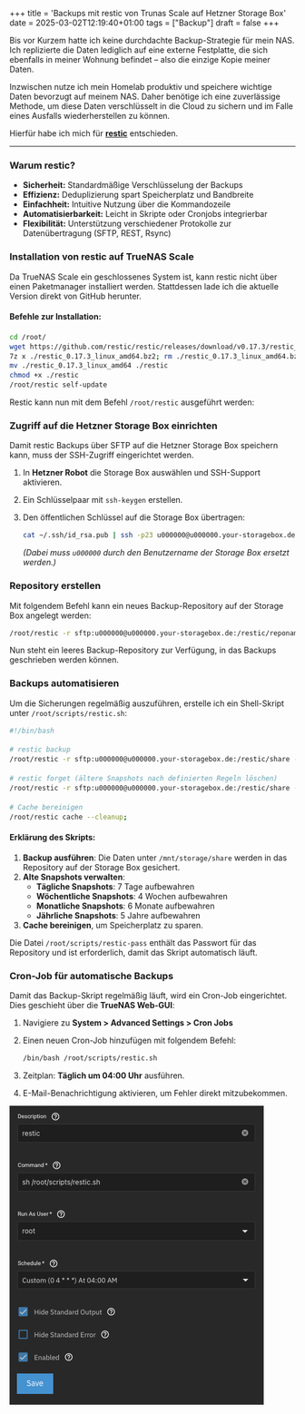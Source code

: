 +++
title = 'Backups mit restic von Trunas Scale auf Hetzner Storage Box'
date = 2025-03-02T12:19:40+01:00
tags = ["Backup"]
draft = false
+++

Bis vor Kurzem hatte ich keine durchdachte Backup-Strategie für mein NAS. Ich replizierte die Daten lediglich auf eine externe Festplatte, die sich ebenfalls in meiner Wohnung befindet – also die einzige Kopie meiner Daten.

Inzwischen nutze ich mein Homelab produktiv und speichere wichtige Daten bevorzugt auf meinem NAS. Daher benötige ich eine zuverlässige Methode, um diese Daten verschlüsselt in die Cloud zu sichern und im Falle eines Ausfalls wiederherstellen zu können.

Hierfür habe ich mich für <a href="https://restic.net" target="_blank">**restic**</a> entschieden.

---

### Warum restic?

- **Sicherheit:** Standardmäßige Verschlüsselung der Backups
- **Effizienz:** Deduplizierung spart Speicherplatz und Bandbreite
- **Einfachheit:** Intuitive Nutzung über die Kommandozeile
- **Automatisierbarkeit:** Leicht in Skripte oder Cronjobs integrierbar
- **Flexibilität:** Unterstützung verschiedener Protokolle zur Datenübertragung (SFTP, REST, Rsync)


### Installation von restic auf TrueNAS Scale

Da TrueNAS Scale ein geschlossenes System ist, kann restic nicht über einen Paketmanager installiert werden. Stattdessen lade ich die aktuelle Version direkt von GitHub herunter.

#### Befehle zur Installation:

```bash
cd /root/
wget https://github.com/restic/restic/releases/download/v0.17.3/restic_0.17.3_linux_amd64.bz2
7z x ./restic_0.17.3_linux_amd64.bz2; rm ./restic_0.17.3_linux_amd64.bz2
mv ./restic_0.17.3_linux_amd64 ./restic
chmod +x ./restic
/root/restic self-update
```

Restic kann nun mit dem Befehl `/root/restic` ausgeführt werden:

### Zugriff auf die Hetzner Storage Box einrichten

Damit restic Backups über SFTP auf die Hetzner Storage Box speichern kann, muss der SSH-Zugriff eingerichtet werden.
1. In **Hetzner Robot** die Storage Box auswählen und SSH-Support aktivieren.
2. Ein Schlüsselpaar mit `ssh-keygen` erstellen.
3. Den öffentlichen Schlüssel auf die Storage Box übertragen:

   ```bash
   cat ~/.ssh/id_rsa.pub | ssh -p23 u000000@u000000.your-storagebox.de install-ssh-key
   ```
   *(Dabei muss `u000000` durch den Benutzername der Storage Box ersetzt werden.)*


### Repository erstellen

Mit folgendem Befehl kann ein neues Backup-Repository auf der Storage Box angelegt werden:

```bash
/root/restic -r sftp:u000000@u000000.your-storagebox.de:/restic/reponame init
```

Nun steht ein leeres Backup-Repository zur Verfügung, in das Backups geschrieben werden können.

### Backups automatisieren

Um die Sicherungen regelmäßig auszuführen, erstelle ich ein Shell-Skript unter `/root/scripts/restic.sh`:

```bash
#!/bin/bash

# restic backup
/root/restic -r sftp:u000000@u000000.your-storagebox.de:/restic/share --password-file "/root/scripts/restic-pass" --tag auto backup /mnt/storage/share;

# restic forget (ältere Snapshots nach definierten Regeln löschen)
/root/restic -r sftp:u000000@u000000.your-storagebox.de:/restic/share --password-file "/root/scripts/restic-pass" forget --prune --keep-tag keep --keep-daily 7 --keep-weekly 4 --keep-monthly 6 --keep-yearly 5;

# Cache bereinigen
/root/restic cache --cleanup;
```

#### Erklärung des Skripts:
1. **Backup ausführen**: Die Daten unter `/mnt/storage/share` werden in das Repository auf der Storage Box gesichert.
2. **Alte Snapshots verwalten**:
   - **Tägliche Snapshots**: 7 Tage aufbewahren
   - **Wöchentliche Snapshots**: 4 Wochen aufbewahren
   - **Monatliche Snapshots**: 6 Monate aufbewahren
   - **Jährliche Snapshots**: 5 Jahre aufbewahren
3. **Cache bereinigen**, um Speicherplatz zu sparen.

Die Datei `/root/scripts/restic-pass` enthält das Passwort für das Repository und ist erforderlich, damit das Skript automatisch läuft.

### Cron-Job für automatische Backups

Damit das Backup-Skript regelmäßig läuft, wird ein Cron-Job eingerichtet.  
Dies geschieht über die **TrueNAS Web-GUI**:

1. Navigiere zu **System > Advanced Settings > Cron Jobs**
2. Einen neuen Cron-Job hinzufügen mit folgendem Befehl:
   
   ```bash
   /bin/bash /root/scripts/restic.sh
   ```
3. Zeitplan: **Täglich um 04:00 Uhr** ausführen.
4. E-Mail-Benachrichtigung aktivieren, um Fehler direkt mitzubekommen.

![restic Cron Job](images/restic-cronjob.png)